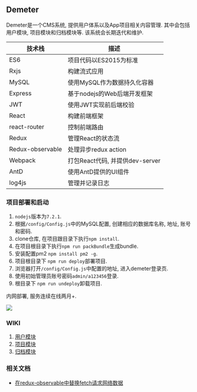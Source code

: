 Demeter
---

Demeter是一个CMS系统, 提供用户体系以及App项目相关内容管理. 其中会包括用户模块, 项目模块和归档模块等. 该系统会长期迭代和维护.

| 技术栈 | 描述 |
| --- | ---------- |
| ES6 | 项目代码以ES2015为标准 |
| Rxjs | 构建流式应用 |
| MySQL | 使用MySQL作为数据持久化容器 |
| Express | 基于nodejs的Web后端开发框架 |
| JWT | 使用JWT实现前后端校验 |
| React | 构建前端框架 |
| react-router | 控制前端路由 |
| Redux | 管理React的状态流 |
| Redux-observable | 处理异步redux action |
| Webpack | 打包React代码, 并提供dev-server |
| AntD | 使用AntD提供的UI组件 |
| log4js | 管理并记录日志 |

### 项目部署和启动

1. `nodejs`版本为`7.2.1`.
2. 根据`/config/Config.js`中的MySQL配置, 创建相应的数据库名称, 地址, 账号和密码.
3. clone仓库, 在项目跟目录下执行`npm install`.
4. 在项目根目录下执行`npm run packBundle`生成bundle.
5. 安装配置pm2 `npm install pm2 -g`.
6. 项目根目录下 `npm run deploy`部署项目.
7. 浏览器打开`/config/Config.js`中配置的地址, 进入demeter登录页.
8. 使用初始管理员账号密码`admin/a123456`登录.
9. 根目录下 `npm run undeploy`卸载项目.

内网部署, 服务连续在线两月+.

![](http://od9tun44g.bkt.clouddn.com/demeter/dashboard_keymetrics.png)

### WIKI

1. [用户模块](https://github.com/HiJesse/Demeter/wiki/用户模块)
2. [项目模块](https://github.com/HiJesse/Demeter/wiki/项目模块)
3. [归档模块](https://github.com/HiJesse/Demeter/wiki/归档模块)

### 相关文档

* [在redux-observable中替换fetch请求网络数据](http://blog.csdn.net/l2show/article/details/77444082)

